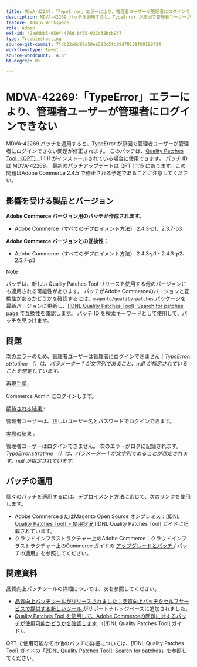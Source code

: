 ```yaml
---
title: MDVA-42269:「TypeError」エラーにより、管理者ユーザーが管理者にログインできない
description: MDVA-42269 パッチを適用すると、TypeError が原因で管理者ユーザーが管理者にログインできない問題が修正されます。 このパッチは、[Quality Patches Tool （QPT） ] （https://experienceleague.adobe.com/ja/docs/commerce-operations/tools/quality-patches-tool/quality-patches-tool-to-self-serve-quality-patches） 1.1.11 がインストールされている場合に利用できます。  パッチ ID は MDVA-42269。  最新のパッチアップデートは QPT 1.1.15 にあります。この問題はAdobe Commerce 2.4.5 で修正される予定であることに注意してください。
feature: Admin Workspace
role: Admin
exl-id: 42ad4bb5-950f-476d-bf55-931b38bcb937
type: Troubleshooting
source-git-commit: 7fdb02a6d89d50ea593c5fd99d78101f89198424
workflow-type: tm+mt
source-wordcount: '416'
ht-degree: 0%

---
```


# MDVA-42269:「TypeError」エラーにより、管理者ユーザーが管理者にログインできない

MDVA-42269 パッチを適用すると、TypeError が原因で管理者ユーザーが管理者にログインできない問題が修正されます。 このパッチは、[Quality Patches Tool （QPT） ](https://experienceleague.adobe.com/ja/docs/commerce-operations/tools/quality-patches-tool/quality-patches-tool-to-self-serve-quality-patches)1.1.11 がインストールされている場合に使用できます。  パッチ ID は MDVA-42269。  最新のパッチアップデートは QPT 1.1.15 にあります。この問題はAdobe Commerce 2.4.5 で修正される予定であることに注意してください。

## 影響を受ける製品とバージョン

**Adobe Commerce バージョン用のパッチが作成されます。**

* Adobe Commerce（すべてのデプロイメント方法） 2.4.3-p1、2.3.7-p3

**Adobe Commerce バージョンとの互換性：**

* Adobe Commerce（すべてのデプロイメント方法） 2.4.3-p1 - 2.4.3-p2、2.3.7-p3

>[!NOTE]
>
>パッチは、新しい Quality Patches Tool リリースを使用する他のバージョンにも適用される可能性があります。 パッチがAdobe Commerceのバージョンと互換性があるかどうかを確認するには、`magento/quality-patches` パッケージを最新バージョンに更新し、[[!DNL Quality Patches Tool]: Search for patches page](https://experienceleague.adobe.com/ja/docs/commerce-operations/tools/quality-patches-tool/quality-patches-tool-to-self-serve-quality-patches) で互換性を確認します。 パッチ ID を検索キーワードとして使用して、パッチを見つけます。

## 問題

次のエラーのため、管理者ユーザーは管理者にログインできません：*TypeError: strtotime （）は、パラメーター 1 が文字列であること、null が指定されていることを想定しています。*

<u> 再現手順 </u>:

Commerce Admin にログインします。

<u> 期待される結果 </u>:

管理者ユーザーは、正しいユーザー名とパスワードでログインできます。

<u> 実際の結果 </u>:

管理者ユーザーはログインできません。 次のエラーがログに記録されます。*TypeError:strtotime （）は、パラメーター 1 が文字列であることが想定されます。null が指定されています。*

## パッチの適用

個々のパッチを適用するには、デプロイメント方法に応じて、次のリンクを使用します。

* Adobe CommerceまたはMagento Open Source オンプレミス：[[!DNL Quality Patches Tool] > 使用状況 ](/help/tools/quality-patches-tool/usage.md) [!DNL Quality Patches Tool] ガイドに記載されています。
* クラウドインフラストラクチャー上のAdobe Commerce：クラウドインフラストラクチャー上のCommerce ガイドの [ アップグレードとパッチ ](https://experienceleague.adobe.com/docs/commerce-cloud-service/user-guide/develop/upgrade/apply-patches.html?lang=ja)/ パッチの適用」を参照してください。

## 関連資料

品質向上パッチツールの詳細については、次を参照してください。

* [ 品質向上パッチツールがリリースされました：品質向上パッチをセルフサービスで提供する新しいツール ](https://experienceleague.adobe.com/ja/docs/commerce-operations/tools/quality-patches-tool/quality-patches-tool-to-self-serve-quality-patches) がサポートナレッジベースに追加されました。
* [Quality Patches Tool を使用して、Adobe Commerceの問題に対するパッチが使用可能かどうかを確認します ](/help/tools/quality-patches-tool/patches-available-in-qpt/check-patch-for-magento-issue-with-magento-quality-patches.md) （[!DNL Quality Patches Tool] ガイド）。

QPT で使用可能なその他のパッチの詳細については、[!DNL Quality Patches Tool] ガイドの「[[!DNL Quality Patches Tool]: Search for patches](https://experienceleague.adobe.com/tools/commerce-quality-patches/index.html?lang=ja)」を参照してください。

